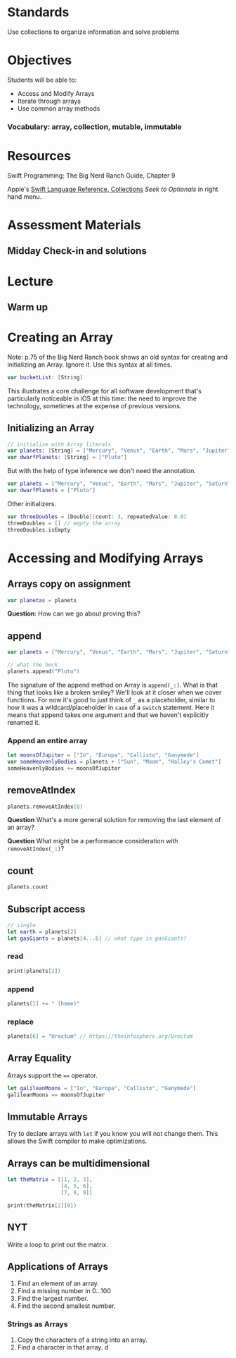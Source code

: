 # Standards
Use collections to organize information and solve problems

# Objectives
Students will be able to:
* Access and Modify Arrays
* Iterate through arrays
* Use common array methods

### Vocabulary: array, collection, mutable, immutable

# Resources
Swift Programming: The Big Nerd Ranch Guide, Chapter 9

Apple's [Swift Language Reference, Collections](https://developer.apple.com/library/ios/documentation/Swift/Conceptual/Swift_Programming_Language/CollectionTypes.html#//apple_ref/doc/uid/TP40014097-CH8-ID105) *Seek to Optionals* in right hand menu.

# Assessment Materials
## Midday Check-in and solutions

# Lecture
## Warm up

# Creating an Array

Note: p.75 of the Big Nerd Ranch book shows an old syntax for creating and initializing an
Array. Ignore it. Use this syntax at all times.

```swift
var bucketList: [String]
```

This illustrates a core challenge for all software development that's particularly noticeable 
in iOS at this time: the need to improve the technology, sometimes at the expense of previous versions.

## Initializing an Array

```swift
// initialize with Array literals
var planets: [String] = ["Mercury", "Venus", "Earth", "Mars", "Jupiter", "Saturn", "Uranus", "Neptune"]
var dwarfPlanets: [String] = ["Pluto"]
```

But with the help of type inference we don't need the annotation.

```swift
var planets = ["Mercury", "Venus", "Earth", "Mars", "Jupiter", "Saturn", "Uranus", "Neptune"]
var dwarfPlanets = ["Pluto"]
```

Other initializers.


```swift
var threeDoubles = [Double](count: 3, repeatedValue: 0.0)
threeDoubles = [] // empty the array
threeDoubles.isEmpty
```
# Accessing and Modifying Arrays

## Arrays copy on assignment
```swift
var planetas = planets
```
**Question**: How can we go about proving this?

## append
```swift
var planets = ["Mercury", "Venus", "Earth", "Mars", "Jupiter", "Saturn", "Uranus", "Neptune"]

// what the heck
planets.append("Pluto")
```

The signature of the append method on Array is ```append(_:)```.  What is that thing that
looks like a broken smiley? We'll look at it closer when we cover functions. For now it's 
good to just think of ```_``` as a placeholder, similar to how it was a wildcard/placeholder
in ```case``` of a ```switch``` statement. Here it means that append takes one argument
and that we haven't explicitly renamed it.

### Append an entire array

```swift
let moonsOfJupiter = ["Io", "Europa", "Callisto", "Ganymede"]
var someHeavenlyBodies = planets + ["Sun", "Moon", "Halley's Comet"]
someHeavenlyBodies += moonsOfJupiter
```

## removeAtIndex

```swift
planets.removeAtIndex(8)
```

**Question** What's a more general solution for removing the last element of an array?

**Question** What might be a performance consideration with ```removeAtIndex(_:)```?

## count

```swift
planets.count
```

## Subscript access

```swift
// single
let earth = planets[2]
let gasGiants = planets[4...6] // what type is gasGiants?
```

### read
```swift
print(planets[2])
```

### append
```swift
planets[2] += " (home)"
```

### replace
```swift
planets[6] = "Urectum" // https://theinfosphere.org/Urectum
```

## Array Equality

Arrays support the ```==``` operator.

```swift
let galileanMoons = ["Io", "Europa", "Callisto", "Ganymede"]
galileanMoons == moonsOfJupiter
```

## Immutable Arrays

Try to declare arrays with ```let``` if you know you will not change them.
This allows the Swift compiler to make optimizations.


## Arrays can be multidimensional

```swift
let theMatrix = [[1, 2, 3],
                 [4, 5, 6],
                 [7, 8, 9]]

print(theMatrix[2][0])
```
## NYT
Write a loop to print out the matrix.

## Applications of Arrays
1. Find an element of an array.
2. Find a missing number in 0...100
3. Find the largest number.
4. Find the second smallest number.

### Strings as Arrays
1. Copy the characters of a string into an array.
2. Find a character in that array. d
